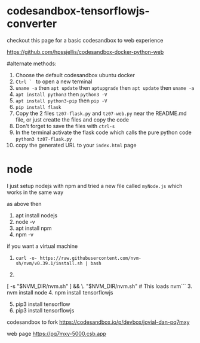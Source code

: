 # codesandbox-tensorflowjs-converter


checkout this page for a basic codesandbox to web experience

https://github.com/hpssjellis/codesandbox-docker-python-web




#alternate methods:

1. Choose the default codesandbox ubuntu docker
2. ```Ctrl ` ``` to open a new terminal
3. ```uname -a``` then ```apt update``` then ```aptupgrade``` then ```apt update``` then ```uname -a```
4. ```apt install python3``` then ```python3 -V ```
5. ```apt install python3-pip``` then ```pip -V```
6. ```pip install flask```
7. Copy the 2 files ```tz07-flask.py``` and ```tz07-web.py``` near the README.md file, or just creatte the files and copy the code
8. Don't forget to save the files with ```ctrl-s```
9. In the terminal activate the flask code which calls the pure python code ```python3 tz07-flask.py```
10. copy the generated URL to your ```index.html``` page



# node 

I just setup nodejs with npm and tried a new file  called ```myNode.js``` which works in the same way


as above then

1. apt install nodejs
2. node -v
3. apt install npm
4. npm -v

if you want a virtual machine
1. ```curl -o- https://raw.githubusercontent.com/nvm-sh/nvm/v0.39.1/install.sh | bash```
2. ```export NVM_DIR="$([ -z "${XDG_CONFIG_HOME-}" ] && printf %s "${HOME}/.nvm" || printf %s "${XDG_CONFIG_HOME}/nvm")"
[ -s "$NVM_DIR/nvm.sh" ] && \. "$NVM_DIR/nvm.sh" # This loads nvm```
3. nvm install node
4. npm install tensorflowjs


5. pip3 install tensorflow
6. pip3 install tensorflowjs








codesandbox to fork
https://codesandbox.io/p/devbox/jovial-dan-pq7mxy  


web page
https://pq7mxy-5000.csb.app



